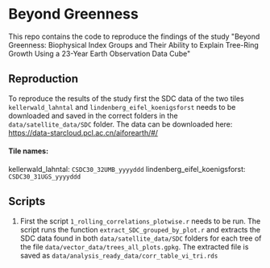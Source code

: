 # Beyond Greenness
This repo contains the code to reproduce the findings of the study "Beyond Greenness: Biophysical Index Groups and Their Ability to Explain Tree-Ring Growth Using a 23-Year Earth Observation Data Cube"

## Reproduction
To reproduce the results of the study first the SDC data of the two tiles `kellerwald_lahntal` and `lindenberg_eifel_koenigsforst` needs to be downloaded and saved in the correct folders in the `data/satellite_data/SDC` folder. The data can be downloaded here: <https://data-starcloud.pcl.ac.cn/aiforearth/#/>

#### Tile names:
kellerwald_lahntal: `CSDC30_32UMB_yyyyddd`
lindenberg_eifel_koenigsforst: `CSDC30_31UGS_yyyyddd`

## Scripts
1. First the script `1_rolling_correlations_plotwise.r` needs to be run. The script runs the function `extract_SDC_grouped_by_plot.r` and extracts the SDC data found in both `data/satellite_data/SDC` folders for each tree of the file `data/vector_data/trees_all_plots.gpkg`. The extracted file is saved as `data/analysis_ready_data/corr_table_vi_tri.rds`
